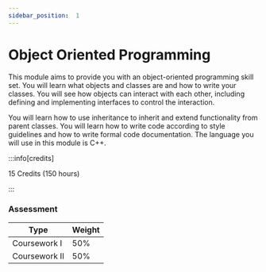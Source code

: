 ```yaml
---
sidebar_position:  1
---
```


  
# Object Oriented Programming
  
This module aims to provide you with an object-oriented programming skill set. You will learn what objects and classes are and how to write your classes. You will see how objects can interact with each other, including defining and implementing interfaces to control the interaction. 

You will learn how to use inheritance to inherit and extend functionality from parent classes. You will learn how to write code according to style guidelines and how to write formal code documentation. The language you will use in this module is C++.

:::info[credits]

15 Credits (150 hours)

:::

### Assessment

|Type       |Weight|
|-----------|------|
|Coursework I |50%   |
|Coursework II |50%   |